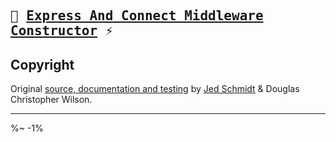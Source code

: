 <!-- ## TODO

- [ ] Add a new item to the todo list. -->

<!-- <table> -->
<!-- <tr><th> -->

<kbd>🚄 [Express And Connect Middleware Constructor](../../wiki/Express-And-Connect)</a> ⚡️</kbd>
---

<!-- </th></tr> -->
<!-- block-start -->
<!-- <tr><td> -->
<!-- <img src="/wiki/cookies.gif" alt="Cookies Attributes: domain, expires, httpOnly, maxAge, overwrite, path, sameSite, secure"> -->
<!-- </td></tr> -->
<!-- <tr><td><md2html>


<!-- </md2html></td></tr> -->
<!-- /block-end -->
</table>


## Copyright

Original [source, documentation and testing](https://github.com/pillarjs/cookies) by [Jed Schmidt](http://jed.is/) & Douglas Christopher Wilson.

---

<IdioFooter />

%~ -1%